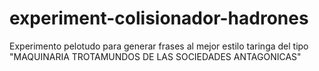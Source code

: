# experiment-colisionador-hadrones
Experimento pelotudo para generar frases al mejor estilo taringa del tipo "MAQUINARIA TROTAMUNDOS DE LAS SOCIEDADES ANTAGONICAS"